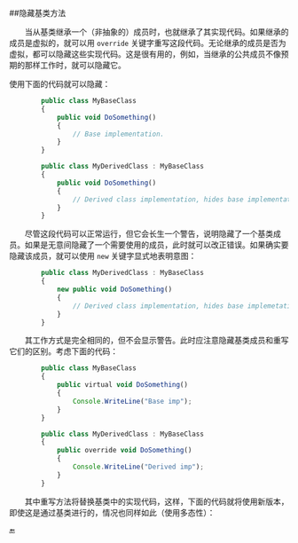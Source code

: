 ##隐藏基类方法

&emsp;&emsp;当从基类继承一个（非抽象的）成员时，也就继承了其实现代码。如果继承的成员是虚拟的，就可以用 `override` 关键字重写这段代码。无论继承的成员是否为虚拟，都可以隐藏这些实现代码。这是很有用的，例如，当继承的公共成员不像预期的那样工作时，就可以隐藏它。

使用下面的代码就可以隐藏：

```javascript
        public class MyBaseClass
        {
            public void DoSomething()
            {
                // Base implementation.
            }
        }

        public class MyDerivedClass : MyBaseClass
        {
            public void DoSomething()
            {
                // Derived class implementation, hides base implementation.
            }
        }
```

&emsp;&emsp;尽管这段代码可以正常运行，但它会长生一个警告，说明隐藏了一个基类成员。如果是无意间隐藏了一个需要使用的成员，此时就可以改正错误。如果确实要隐藏该成员，就可以使用 `new` 关键字显式地表明意图：

```javascript
        public class MyDerivedClass : MyBaseClass
        {
            new public void DoSomething()
            {
                // Derived class implementation, hides base implemetation.
            }
        }
```

&emsp;&emsp;其工作方式是完全相同的，但不会显示警告。此时应注意隐藏基类成员和重写它们的区别。考虑下面的代码：

```javascript
        public class MyBaseClass
        {
            public virtual void DoSomething()
            {
                Console.WriteLine("Base imp");
            }
        }

        public class MyDerivedClass : MyBaseClass
        {
            public override void DoSomething()
            {
                Console.WriteLine("Derived imp");
            }
        }
```

&emsp;&emsp;其中重写方法将替换基类中的实现代码，这样，下面的代码就将使用新版本，即使这是通过基类进行的，情况也同样如此（使用多态性）：








🔚